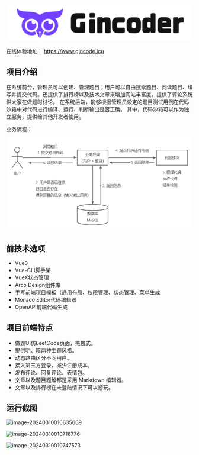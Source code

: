 ![](src/assets/Gincoder1.svg)

在线体验地址： https://www.gincode.icu

## 项目介绍

在系统前台，管理员可以创建、管理题目；用户可以自由搜索题目、阅读题目、编写并提交代码。还提供了排行榜以及技术文章来增加网站丰富度，提供了评论系统供大家在做题时讨论。
在系统后端，能够根据管理员设定的题目测试用例在代码沙箱中对代码进行编译、运行、判断输出是否正确。
其中，代码沙箱可以作为独立服务，提供给其他开发者使用。

业务流程：

![image-20240310005126437](assets/image-20240310005126437.png)

## 前技术选项

- Vue3
- Vue-CLI脚手架
- VueX状态管理
- Arco Design组件库
- 手写前端项目模板（通用布局、权限管理、状态管理、菜单生成
- Monaco Editor代码编辑器
- OpenAPI前端代码生成

## 项目前端特点

- 做题UI仿LeetCode页面，拖拽式。
- 提供明、暗两种主题风格。
- 动态路由区分不同用户。
- 接入第三方登录，减少注册成本。
- 发布评论、回复评论、表情包。
- 文章以及题目题解都是采用 Markdown 编辑器。
- 文章以及排行榜在未登陆情况下可以游玩。

## 运行截图

![image-20240310010635669](C:/Users/%E6%AC%A2%E6%AC%A2/AppData/Roaming/Typora/typora-user-images/image-20240310010635669.png)

![image-20240310010718776](C:/Users/%E6%AC%A2%E6%AC%A2/AppData/Roaming/Typora/typora-user-images/image-20240310010718776.png)

![image-20240310010747573](C:/Users/%E6%AC%A2%E6%AC%A2/AppData/Roaming/Typora/typora-user-images/image-20240310010747573.png)